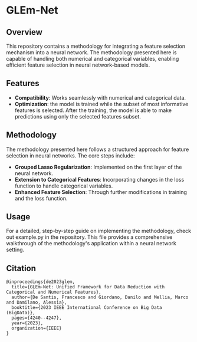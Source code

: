 # GLEm-Net

## Overview
This repository contains a methodology for integrating a feature selection mechanism into a neural network. The methodology presented here is capable of handling both numerical and categorical variables, enabling efficient feature selection in neural network-based models.

## Features
- **Compatibility**: Works seamlessly with numerical and categorical data.
- **Optimization**: the model is trained while the subset of most informative features is selected. After the training, the model is able to make predictions using only the selected features subset.

## Methodology
The methodology presented here follows a structured approach for feature selection in neural networks. The core steps include:
- **Grouped Lasso Regularization**: Implemented on the first layer of the neural network.
- **Extension to Categorical Features**: Incorporating changes in the loss function to handle categorical variables.
- **Enhanced Feature Selection**: Through further modifications in training and the loss function.

## Usage
For a detailed, step-by-step guide on implementing the methodology, check out example.py in the repository. This file provides a comprehensive walkthrough of the methodology's application within a neural network setting.

## Citation

```
@inproceedings{de2023glem,
  title={GLEm-Net: Unified Framework for Data Reduction with Categorical and Numerical Features},
  author={De Santis, Francesco and Giordano, Danilo and Mellia, Marco and Damilano, Alessia},
  booktitle={2023 IEEE International Conference on Big Data (BigData)},
  pages={4240--4247},
  year={2023},
  organization={IEEE}
}
```
